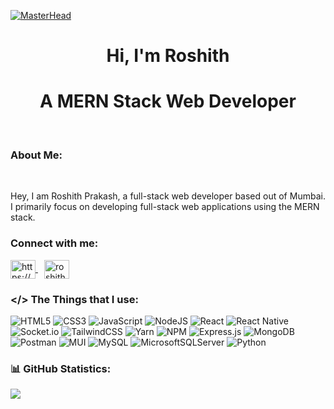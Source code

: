 [![MasterHead](https://res.cloudinary.com/do8rpl9l4/image/upload/v1708359704/Github%20readme/linkedin_banner_current_uszul8.png)](https://github.com/roshith-prakash)

<h1 align="center">Hi, I'm Roshith</h1>
<h1 align="center">A MERN Stack Web Developer</h1>
<br>

### About Me:

<br/>
<p>
Hey, I am Roshith Prakash, a full-stack web developer based out of Mumbai. I primarily focus on developing full-stack web applications using the MERN stack. 
</p>

<h3 align="left">Connect with me:</h3>
<p align="left">
<a href="https://www.linkedin.com/in/roshith-prakash" target="blank">
    <img align="center" src="https://raw.githubusercontent.com/rahuldkjain/github-profile-readme-generator/master/src/images/icons/Social/linked-in-alt.svg" alt="https://www.linkedin.com/in/roshith-prakash" height="30" width="40" />
</a>
<a href="mailto:roshithprakash07@gmail.com" target="blank" style="margin-left:10px">
    <img align="center" src="https://res.cloudinary.com/do8rpl9l4/image/upload/v1708360066/Github%20readme/tssiox9knhu5aemugrko.png" alt="roshithprakash07@gmail.com" height="30" width="40" />
</a>

### </> The Things that I use:

![HTML5](https://img.shields.io/badge/html5-%23E34F26.svg?style=flat-square&logo=html5&logoColor=white)
![CSS3](https://img.shields.io/badge/css3-%231572B6.svg?style=flat-square&logo=css3&logoColor=white)
![JavaScript](https://img.shields.io/badge/javascript-%23323330.svg?style=flat-square&logo=javascript&logoColor=%23F7DF1E)
![NodeJS](https://img.shields.io/badge/node.js-6DA55F?style=flat-square&logo=node.js&logoColor=white)
![React](https://img.shields.io/badge/react-%2320232a.svg?style=flat-square&logo=react&logoColor=%2361DAFB)
![React Native](https://img.shields.io/badge/react_native-%2320232a.svg?style=flat-square&logo=react&logoColor=%2361DAFB)
![Socket.io](https://img.shields.io/badge/Socket.io-black?style=flat-square&logo=socket.io&badgeColor=010101)
![TailwindCSS](https://img.shields.io/badge/tailwindcss-%2338B2AC.svg?style=flat-square&logo=tailwind-css&logoColor=white)
![Yarn](https://img.shields.io/badge/yarn-%232C8EBB.svg?style=flat-square&logo=yarn&logoColor=white)
![NPM](https://img.shields.io/badge/NPM-%23CB3837.svg?style=flat-square&logo=npm&logoColor=white)
![Express.js](https://img.shields.io/badge/express.js-%23404d59.svg?style=flat-square&logo=express&logoColor=%2361DAFB)
![MongoDB](https://img.shields.io/badge/MongoDB-%234ea94b.svg?style=flat-square&logo=mongodb&logoColor=white)
![Postman](https://img.shields.io/badge/Postman-FF6C37?style=flat-square&logo=postman&logoColor=white)
![MUI](https://img.shields.io/badge/MUI-%230081CB.svg?style=flat-square&logo=mui&logoColor=white)
![MySQL](https://img.shields.io/badge/mysql-%2300000f.svg?style=flat-square&logo=mysql&logoColor=white)
![MicrosoftSQLServer](https://img.shields.io/badge/Microsoft%20SQL%20Server-CC2927?style=flat-square&logo=microsoft%20sql%20server&logoColor=white)
![Python](https://img.shields.io/badge/python-3670A0?style=flat-square&logo=python&logoColor=ffdd54)

### 📊 GitHub Statistics:

![](https://github-readme-stats.vercel.app/api?username=roshith-prakash&theme=dark&hide_border=false&include_all_commits=false&count_private=true)
